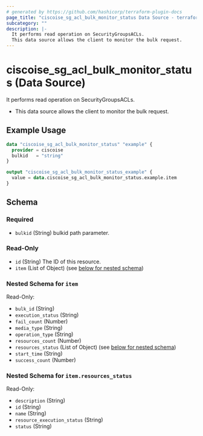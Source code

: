 ```yaml
---
# generated by https://github.com/hashicorp/terraform-plugin-docs
page_title: "ciscoise_sg_acl_bulk_monitor_status Data Source - terraform-provider-ciscoise"
subcategory: ""
description: |-
  It performs read operation on SecurityGroupsACLs.
  This data source allows the client to monitor the bulk request.
---
```


# ciscoise_sg_acl_bulk_monitor_status (Data Source)

It performs read operation on SecurityGroupsACLs.

- This data source allows the client to monitor the bulk request.

## Example Usage

```terraform
data "ciscoise_sg_acl_bulk_monitor_status" "example" {
  provider = ciscoise
  bulkid   = "string"
}

output "ciscoise_sg_acl_bulk_monitor_status_example" {
  value = data.ciscoise_sg_acl_bulk_monitor_status.example.item
}
```

<!-- schema generated by tfplugindocs -->
## Schema

### Required

- `bulkid` (String) bulkid path parameter.

### Read-Only

- `id` (String) The ID of this resource.
- `item` (List of Object) (see [below for nested schema](#nestedatt--item))

<a id="nestedatt--item"></a>
### Nested Schema for `item`

Read-Only:

- `bulk_id` (String)
- `execution_status` (String)
- `fail_count` (Number)
- `media_type` (String)
- `operation_type` (String)
- `resources_count` (Number)
- `resources_status` (List of Object) (see [below for nested schema](#nestedobjatt--item--resources_status))
- `start_time` (String)
- `success_count` (Number)

<a id="nestedobjatt--item--resources_status"></a>
### Nested Schema for `item.resources_status`

Read-Only:

- `description` (String)
- `id` (String)
- `name` (String)
- `resource_execution_status` (String)
- `status` (String)


